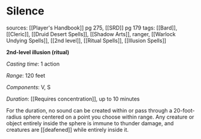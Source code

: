 # Silence
sources: [[Player's Handbook]] pg 275, [[SRD]] pg 179
tags: [[Bard]], [[Cleric]], [[Druid Desert Spells]], [[Shadow Arts]], ranger, [[Warlock Undying Spells]], [[2nd level]], [[Ritual Spells]], [[Illusion Spells]]

**2nd-level illusion (ritual)**

*Casting time*: 1 action

*Range*: 120 feet

*Components*: V, S

*Duration*: [[Requires concentration]], up to 10 minutes

For the duration, no sound can be created within or pass through a 20-foot-radius sphere centered on a point you choose within range. Any creature or object entirely inside the sphere is immune to thunder damage, and creatures are [[deafened]] while entirely inside it.
